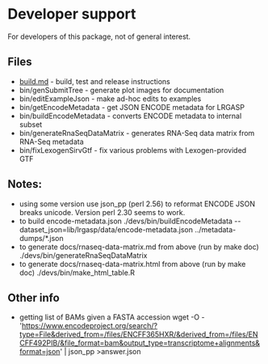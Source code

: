 # Developer support

For developers of this package, not of general interest.

## Files

* [build.md](build.md) - build, test and release instructions
* bin/genSubmitTree - generate plot images for documentation
* bin/editExampleJson - make ad-hoc edits to examples
* bin/getEncodeMetadata - get JSON ENCODE metadata for LRGASP
* bin/buildEncodeMetadata - converts ENCODE metadata to internal subset
* bin/generateRnaSeqDataMatrix - generates RNA-Seq data matrix from RNA-Seq metadata
* bin/fixLexogenSirvGtf - fix various problems with Lexogen-provided GTF

## Notes:

* using some version use json_pp (perl 2.56) to reformat ENCODE JSON breaks unicode.
  Version perl 2.30 seems to work.
* to build encode-metadata.json
  ./devs/bin/buildEncodeMetadata  --dataset_json=lib/lrgasp/data/encode-metadata.json ../metadata-dumps/*.json
* to generate docs/rnaseq-data-matrix.md from above (run by make doc)
  ./devs/bin/generateRnaSeqDataMatrix
* to generate docs/rnaseq-data-matrix.html from above (run by make doc)
  ./devs/bin/make_html_table.R
  
  
## Other info

* getting list of BAMs given a FASTA accession
  wget -O - 'https://www.encodeproject.org/search/?type=File&derived_from=/files/ENCFF365HXR/&derived_from=/files/ENCFF492PIB/&file_format=bam&output_type=transcriptome+alignments&format=json'  | json_pp >answer.json
